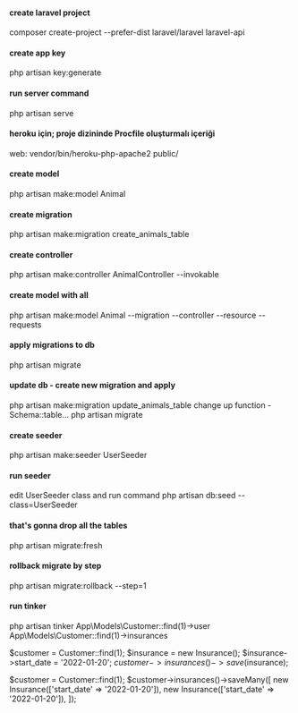#### create laravel project
composer create-project --prefer-dist laravel/laravel laravel-api

#### create app key
php artisan key:generate

#### run server command
php artisan serve

#### heroku için; proje dizininde Procfile oluşturmalı içeriği
web: vendor/bin/heroku-php-apache2 public/

#### create model
php artisan make:model Animal

#### create migration
php artisan make:migration create_animals_table

#### create controller
php artisan make:controller AnimalController --invokable

#### create model with all 
php artisan make:model Animal --migration --controller --resource --requests

#### apply migrations to db
php artisan migrate

#### update db - create new migration and apply
php artisan make:migration update_animals_table
change up function - Schema::table...
php artisan migrate

#### create seeder
php artisan make:seeder UserSeeder

#### run seeder
edit UserSeeder class and run command
php artisan db:seed --class=UserSeeder

#### that's gonna drop all the tables
php artisan migrate:fresh

#### rollback migrate by step
php artisan migrate:rollback --step=1

#### run tinker
php artisan tinker
App\Models\Customer::find(1)->user
App\Models\Customer::find(1)->insurances

$customer = Customer::find(1);
$insurance = new Insurance();
$insurance->start_date = '2022-01-20';
$customer->insurances()->save($insurance);

$customer = Customer::find(1);
$customer->insurances()->saveMany([
    new Insurance(['start_date' => '2022-01-20']),
    new Insurance(['start_date' => '2022-01-20']),
]);